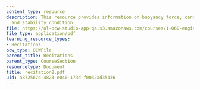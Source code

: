 ```yaml
---
content_type: resource
description: This resource provides information on buoyancy force, centre of buoyancy,
  and stability condition.
file: https://ol-ocw-studio-app-qa.s3.amazonaws.com/courses/1-060-engineering-mechanics-ii-spring-2006/a872567d4823e040173df0032ad35436_recitation2.pdf
file_type: application/pdf
learning_resource_types:
- Recitations
ocw_type: OCWFile
parent_title: Recitations
parent_type: CourseSection
resourcetype: Document
title: recitation2.pdf
uid: a872567d-4823-e040-173d-f0032ad35436
---
```

